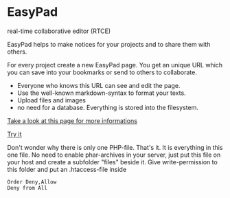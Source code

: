 EasyPad
=======

real-time collaborative editor (RTCE)

EasyPad helps to make notices for your projects and to share them with others.

For every project create a new EasyPad page. You get an unique URL which you can save into your bookmarks or send to others to collaborate.

- Everyone who knows this URL can see and edit the page.  
- Use the well-known markdown-syntax to format your texts.  
- Upload files and images
- no need for a database. Everything is stored into the filesystem.

[Take a look at this page for more informations](http://www.databay.de/easypad/index.php?s=0a23a3fc2be4fb85e4e1d4508a641904) 

[Try it](http://www.databay.de/easypad/)

Don't wonder why there is only one PHP-file. That's it. It is everything in this one file.
No need to enable phar-archives in your server, just put this file on your host
and create a subfolder "files" beside it. Give write-permission to this folder and put 
an .htaccess-file inside

    Order Deny,Allow
    Deny from All
    
